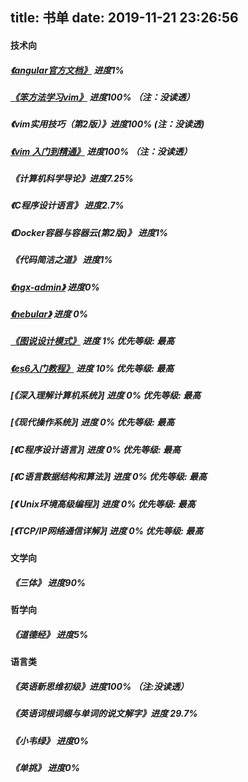title: 书单
date: 2019-11-21 23:26:56
---
#### 技术向

##### [《angular官方文档》](https://angular.io/start) 进度1%
##### [《笨方法学习vim》](http://learnvimscriptthehardway.stevelosh.com/) 进度100% （注：没读透）
##### 《vim实用技巧（第2版）》进度100%  (注：没读透)
##### [《vim 入门到精通》](https://github.com/mhinz/vim-galore#readme) 进度100% （注：没读透）
##### 《计算机科学导论》进度7.25%
##### 《C程序设计语言》 进度2.7%
##### 《Docker容器与容器云(第2版)》 进度1%
##### 《代码简洁之道》 进度1%
##### [《ngx-admin》](https://akveo.github.io/ngx-admin/docs/getting-started/what-is-ngxadmin#what-is-ngxadmin)  进度0%
##### [《nebular》](https://akveo.github.io/nebular/?utm_source=ngx_admin_landing&utm_medium=docs_getting_started) 进度 0%

##### [《图说设计模式》](https://design-patterns.readthedocs.io/) 进度 1% 优先等级: 最高
##### [《es6入门教程》](https://es6.runyifeng.com) 进度 10% 优先等级: 最高

##### [《深入理解计算机系统》] 进度 0% 优先等级: 最高
##### [《现代操作系统》] 进度 0% 优先等级: 最高
##### [《C程序设计语言》] 进度 0% 优先等级: 最高
##### [《C语言数据结构和算法》] 进度 0% 优先等级: 最高
##### [《 Unix环境高级编程》] 进度 0% 优先等级: 最高
##### [《TCP/IP网络通信详解》] 进度 0% 优先等级: 最高


#### 文学向

##### 《三体》 进度90%


#### 哲学向

##### 《道德经》 进度5%

#### 语言类 

##### 《英语新思维初级》进度100% （注:没读透）
##### 《英语词根词缀与单词的说文解字》进度 29.7%
##### 《小韦绿》 进度0%
##### 《单挑》 进度0%



